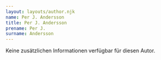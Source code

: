 ```yaml
---
layout: layouts/author.njk
name: Per J. Andersson
title: Per J. Andersson
prename: Per J.
surname: Andersson
---
```

Keine zusätzlichen Informationen verfügbar für diesen Autor.

